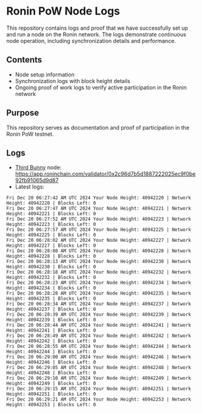 # Ronin PoW Node Logs

This repository contains logs and proof that we have successfully set up and run a node on the Ronin network. The logs demonstrate continuous node operation, including synchronization details and performance.

## Contents

- Node setup information
- Synchronization logs with block height details
- Ongoing proof of work logs to verify active participation in the Ronin network

## Purpose

This repository serves as documentation and proof of participation in the Ronin PoW testnet.

## Logs

- [Third Bunny](https://thirdbunny.xyz/) node: https://app.roninchain.com/validator/0x2c96d7b5d1887222025ec9f0be92fb91065d9d87
- Latest logs:
```
Fri Dec 20 06:27:42 AM UTC 2024 Your Node Height: 40942220 | Network Height: 40942220 | Blocks Left: 0
Fri Dec 20 06:27:47 AM UTC 2024 Your Node Height: 40942221 | Network Height: 40942221 | Blocks Left: 0
Fri Dec 20 06:27:52 AM UTC 2024 Your Node Height: 40942223 | Network Height: 40942223 | Blocks Left: 0
Fri Dec 20 06:27:57 AM UTC 2024 Your Node Height: 40942225 | Network Height: 40942225 | Blocks Left: 0
Fri Dec 20 06:28:02 AM UTC 2024 Your Node Height: 40942227 | Network Height: 40942227 | Blocks Left: 0
Fri Dec 20 06:28:08 AM UTC 2024 Your Node Height: 40942228 | Network Height: 40942228 | Blocks Left: 0
Fri Dec 20 06:28:13 AM UTC 2024 Your Node Height: 40942230 | Network Height: 40942230 | Blocks Left: 0
Fri Dec 20 06:28:18 AM UTC 2024 Your Node Height: 40942232 | Network Height: 40942232 | Blocks Left: 0
Fri Dec 20 06:28:23 AM UTC 2024 Your Node Height: 40942234 | Network Height: 40942234 | Blocks Left: 0
Fri Dec 20 06:28:28 AM UTC 2024 Your Node Height: 40942235 | Network Height: 40942235 | Blocks Left: 0
Fri Dec 20 06:28:34 AM UTC 2024 Your Node Height: 40942237 | Network Height: 40942237 | Blocks Left: 0
Fri Dec 20 06:28:39 AM UTC 2024 Your Node Height: 40942239 | Network Height: 40942239 | Blocks Left: 0
Fri Dec 20 06:28:44 AM UTC 2024 Your Node Height: 40942241 | Network Height: 40942241 | Blocks Left: 0
Fri Dec 20 06:28:49 AM UTC 2024 Your Node Height: 40942242 | Network Height: 40942242 | Blocks Left: 0
Fri Dec 20 06:28:55 AM UTC 2024 Your Node Height: 40942244 | Network Height: 40942244 | Blocks Left: 0
Fri Dec 20 06:29:00 AM UTC 2024 Your Node Height: 40942246 | Network Height: 40942246 | Blocks Left: 0
Fri Dec 20 06:29:05 AM UTC 2024 Your Node Height: 40942248 | Network Height: 40942248 | Blocks Left: 0
Fri Dec 20 06:29:10 AM UTC 2024 Your Node Height: 40942249 | Network Height: 40942249 | Blocks Left: 0
Fri Dec 20 06:29:15 AM UTC 2024 Your Node Height: 40942251 | Network Height: 40942251 | Blocks Left: 0
Fri Dec 20 06:29:21 AM UTC 2024 Your Node Height: 40942253 | Network Height: 40942253 | Blocks Left: 0
```
